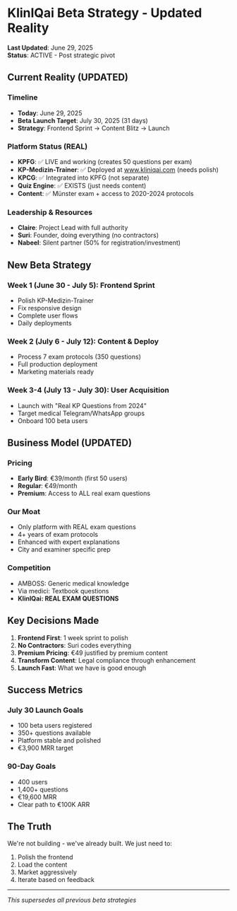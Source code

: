 # KlinIQai Beta Strategy - Updated Reality
**Last Updated**: June 29, 2025  
**Status**: ACTIVE - Post strategic pivot

## Current Reality (UPDATED)

### Timeline
- **Today**: June 29, 2025
- **Beta Launch Target**: July 30, 2025 (31 days)
- **Strategy**: Frontend Sprint → Content Blitz → Launch

### Platform Status (REAL)
- **KPFG**: ✅ LIVE and working (creates 50 questions per exam)
- **KP-Medizin-Trainer**: ✅ Deployed at www.kliniqai.com (needs polish)
- **KPCG**: ✅ Integrated into KPFG (not separate)
- **Quiz Engine**: ✅ EXISTS (just needs content)
- **Content**: ✅ Münster exam + access to 2020-2024 protocols

### Leadership & Resources
- **Claire**: Project Lead with full authority
- **Suri**: Founder, doing everything (no contractors)
- **Nabeel**: Silent partner (50% for registration/investment)

## New Beta Strategy

### Week 1 (June 30 - July 5): Frontend Sprint
- Polish KP-Medizin-Trainer
- Fix responsive design
- Complete user flows
- Daily deployments

### Week 2 (July 6 - July 12): Content & Deploy
- Process 7 exam protocols (350 questions)
- Full production deployment
- Marketing materials ready

### Week 3-4 (July 13 - July 30): User Acquisition
- Launch with "Real KP Questions from 2024"
- Target medical Telegram/WhatsApp groups
- Onboard 100 beta users

## Business Model (UPDATED)

### Pricing
- **Early Bird**: €39/month (first 50 users)
- **Regular**: €49/month
- **Premium**: Access to ALL real exam questions

### Our Moat
- Only platform with REAL exam questions
- 4+ years of exam protocols
- Enhanced with expert explanations
- City and examiner specific prep

### Competition
- AMBOSS: Generic medical knowledge
- Via medici: Textbook questions
- **KlinIQai: REAL EXAM QUESTIONS**

## Key Decisions Made

1. **Frontend First**: 1 week sprint to polish
2. **No Contractors**: Suri codes everything
3. **Premium Pricing**: €49 justified by premium content
4. **Transform Content**: Legal compliance through enhancement
5. **Launch Fast**: What we have is good enough

## Success Metrics

### July 30 Launch Goals
- 100 beta users registered
- 350+ questions available
- Platform stable and polished
- €3,900 MRR target

### 90-Day Goals
- 400 users
- 1,400+ questions
- €19,600 MRR
- Clear path to €100K ARR

## The Truth

We're not building - we've already built. We just need to:
1. Polish the frontend
2. Load the content
3. Market aggressively
4. Iterate based on feedback

---
*This supersedes all previous beta strategies*